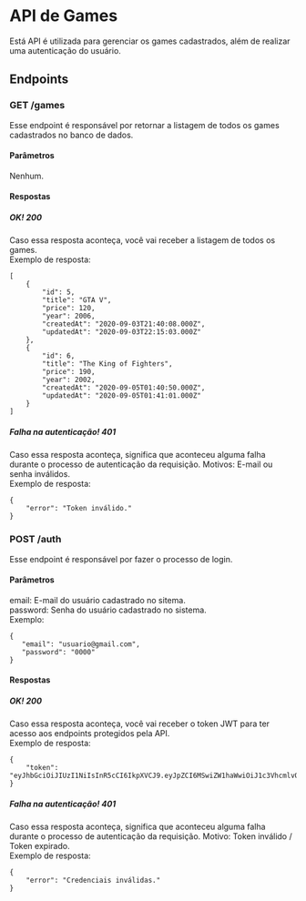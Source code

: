 # API de Games
Está API é utilizada para gerenciar os games cadastrados, além de realizar uma autenticação do usuário.
## Endpoints
### GET /games
Esse endpoint é responsável por retornar a listagem de todos os games cadastrados no banco de dados.
#### Parâmetros
Nenhum.
#### Respostas
##### OK! 200
Caso essa resposta aconteça, você vai receber a listagem de todos os games.<br>
Exemplo de resposta:
```
[
    {
        "id": 5,
        "title": "GTA V",
        "price": 120,
        "year": 2006,
        "createdAt": "2020-09-03T21:40:08.000Z",
        "updatedAt": "2020-09-03T22:15:03.000Z"
    },
    {
        "id": 6,
        "title": "The King of Fighters",
        "price": 190,
        "year": 2002,
        "createdAt": "2020-09-05T01:40:50.000Z",
        "updatedAt": "2020-09-05T01:41:01.000Z"
    }
]
```
##### Falha na autenticação! 401
Caso essa resposta aconteça, significa que aconteceu alguma falha durante o processo de autenticação da requisição. Motivos: E-mail ou senha inválidos.<br>
Exemplo de resposta:
```
{
    "error": "Token inválido."
}
```

### POST /auth
Esse endpoint é responsável por fazer o processo de login.
#### Parâmetros
email: E-mail do usuário cadastrado no sitema.<br>
password: Senha do usuário cadastrado no sistema.<br>
Exemplo:
```
{
   "email": "usuario@gmail.com",
   "password": "0000"
}
```
#### Respostas
##### OK! 200
Caso essa resposta aconteça, você vai receber o token JWT para ter acesso aos endpoints protegidos pela API.<br>
Exemplo de resposta:
```
{
    "token": "eyJhbGciOiJIUzI1NiIsInR5cCI6IkpXVCJ9.eyJpZCI6MSwiZW1haWwiOiJ1c3VhcmlvQGdtYWlsLmNvbSIsImlhdCI6MTU5OTI3NTI2MiwiZXhwIjoxNTk5NDQ4MDYyfQ.oAVKzcanUoOq8WxKLw0In7DDGTXlMeKhqOtVYyroe_4"
}
```
##### Falha na autenticação! 401
Caso essa resposta aconteça, significa que aconteceu alguma falha durante o processo de autenticação da requisição. Motivo: Token inválido / Token expirado.<br>
Exemplo de resposta:
```
{
    "error": "Credenciais inválidas."
}
```
